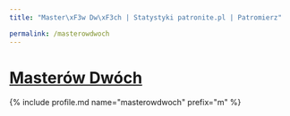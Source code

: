 ```yaml
---
title: "Master\xF3w Dw\xF3ch | Statystyki patronite.pl | Patromierz"

permalink: /masterowdwoch
---
```


# [Masterów Dwóch](https://patronite.pl/masterowdwoch)

{% include profile.md name="masterowdwoch" prefix="m" %}

